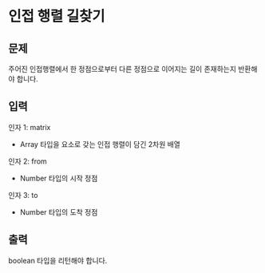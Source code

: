 # 인접 행렬 길찾기

## 문제

주어진 인접행렬에서 한 정점으로부터 다른 정점으로 이어지는 길이 존재하는지 반환해야 합니다.

## 입력

인자 1: matrix

- Array 타입을 요소로 갖는 인접 행렬이 담긴 2차원 배열

인자 2: from

- Number 타입의 시작 정점

인자 3: to

- Number 타입의 도착 정점

## 출력

boolean 타입을 리턴해야 합니다.
